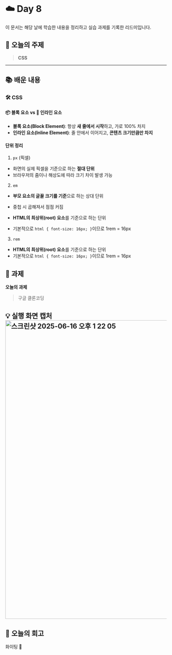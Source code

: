 # ☁️ Day 8
이 문서는 해당 날에 학습한 내용을 정리하고 실습 과제를 기록한 리드미입니다.

## 🔖 오늘의 주제
> **CSS**

---

## 📚 배운 내용

### 🛠️ CSS

#### 📦 블록 요소 vs 🧩 인라인 요소
- **블록 요소(Block Element)**: 항상 **새 줄에서 시작**하고, 가로 100% 차지
- **인라인 요소(Inline Element)**: 줄 안에서 이어지고, **콘텐츠 크기만큼만 차지**

#### 단위 정리
1. `px` (픽셀)

- 화면의 실제 픽셀을 기준으로 하는 **절대 단위**
- 브라우저의 줌이나 해상도에 따라 크기 차이 발생 가능

2. `em`

- **부모 요소의 글꼴 크기를 기준**으로 하는 상대 단위
- 중첩 시 곱해져서 점점 커짐

- **HTML의 최상위(root) 요소**를 기준으로 하는 단위
- 기본적으로 `html { font-size: 16px; }`이므로 1rem = 16px

3. `rem`
- **HTML의 최상위(root) 요소**를 기준으로 하는 단위
- 기본적으로 `html { font-size: 16px; }`이므로 1rem = 16px

## 📝 과제

**오늘의 과제**
> 구글 클론코딩

💡 **실행 화면 캡처**
<img width="930" alt="스크린샷 2025-06-16 오후 1 22 05" src="https://github.com/user-attachments/assets/be5d3a15-84a0-4956-a50e-fd1ce8f59bf7" />
---

## 💭 오늘의 회고
화이팅 🐶
 
